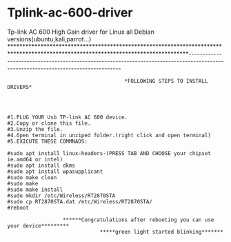 # Tplink-ac-600-driver
Tp-link AC 600 High Gain driver for Linux all Debian versions(ubuntu,kali,parrot...)
***********************************************************************************************************************************-----------------------------------------------------------------------------------------------------------------------------------
                                          
                                          
                                          
                                          *FOLLOWING STEPS TO INSTALL DRIVERS*
                                          
                                          
                                          
                                          
    #1.PLUG YOUR Usb TP-link AC 600 device.
    #2.Copy or clone this file.
    #3.Unzip the file.
    #4.Open terminal in unziped folder.(right click and open terminal)
    #5.EXICUTE THESE COMMNADS: 
    
    #sudo apt install linux-headers-(PRESS TAB AND CHOOSE your chipset ie.amd64 or intel)
    #sudo apt install dkms
    #sudo apt install wpasupplicant
    #sudo make clean
    #sudo make
    #sudo make install
    #sudo mkdir /etc/Wireless/RT2870STA
    #sudo cp RT2870STA.dat /etc/Wireless/RT2870STA/
    #reboot

                      ******Congratulations after rebooting you can use your device*********
                                  *****green light started blinking*******
